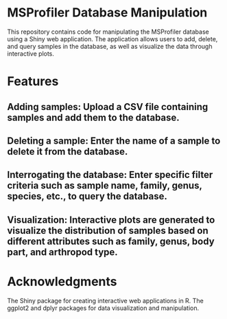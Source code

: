 # MSProfiler Database Manipulation

This repository contains code for manipulating the MSProfiler database using a Shiny web application. The application allows users to add, delete, and query samples in the database, as well as visualize the data through interactive plots.

# Features
## Adding samples: Upload a CSV file containing samples and add them to the database.

## Deleting a sample: Enter the name of a sample to delete it from the database.

## Interrogating the database: Enter specific filter criteria such as sample name, family, genus, species, etc., to query the database.

## Visualization: Interactive plots are generated to visualize the distribution of samples based on different attributes such as family, genus, body part, and arthropod type.

# Acknowledgments
The Shiny package for creating interactive web applications in R.
The ggplot2 and dplyr packages for data visualization and manipulation.
